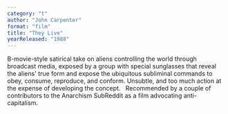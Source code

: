 ```yaml
---
category: "t"
author: "John Carpenter"
format: "film"
title: "They Live"
yearReleased: "1988"
---
```

B-movie-style satirical take on aliens 			controlling the world through broadcast media, exposed by a group 			with special sunglasses that reveal the aliens' true form and expose 			the ubiquitous subliminal commands to obey, consume, reproduce, and 			conform. Unsubtle, and too much action at the expense of developing 			the concept.
 
Recommended by a couple of contributors to the 			Anarchism						SubReddit as a film advocating anti-capitalism.